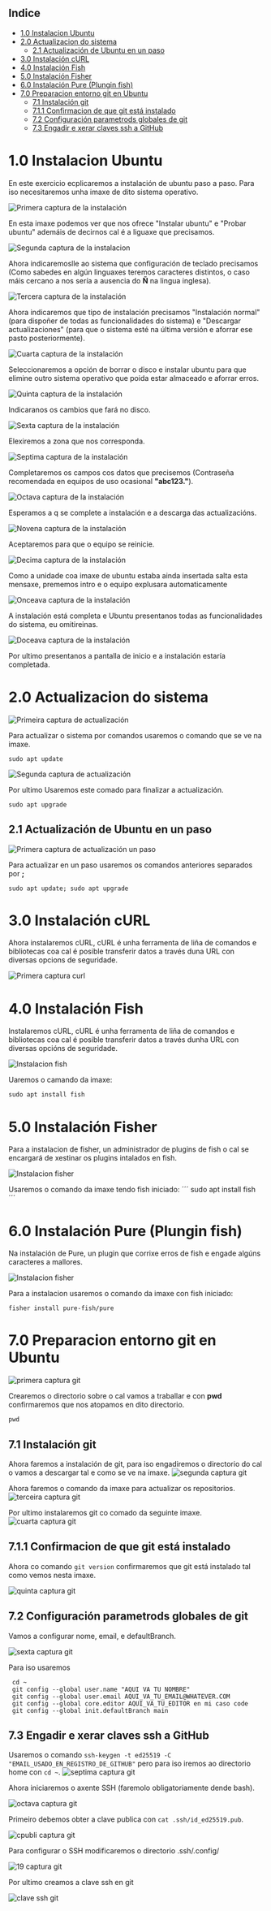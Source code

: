 ## Indice

- [1.0 Instalacion Ubuntu](#10-instalacion-ubuntu)
- [2.0 Actualizacion do sistema](#20-actualizacion-do-sistema)
  - [2.1 Actualización de Ubuntu en un paso](#21-actualización-de-ubuntu-en-un-paso)
- [3.0 Instalación cURL](#30-instalación-curl)
- [4.0 Instalación Fish](#40-instalación-fish)
- [5.0 Instalación Fisher](#50-instalación-fisher)
- [6.0 Instalación Pure (Plungin fish)](#60-instalación-pure-plungin-fish)
- [7.0 Preparacion entorno git en Ubuntu](#70-preparacion-entorno-git-en-ubuntu)
  - [7.1 Instalación git](#71-instalación-git)
  - [7.1.1 Confirmacion de que git está instalado](#711-confirmacion-de-que-git-está-instalado)
  - [7.2 Configuración parametrods globales de git](#72-configuración-parametrods-globales-de-git)
  - [7.3 Engadir e xerar claves ssh a GitHub](#73-engadir-e-xerar-claves-ssh-a-github)

# 1.0 Instalacion Ubuntu

En este exercicio ecplicaremos a instalación de ubuntu paso a paso. Para iso necesitaremos unha imaxe de dito sistema operativo.

![Primera captura de la instalación](./capturas%20ubuntu/Captura1.PNG)

En esta imaxe podemos ver que nos ofrece "Instalar ubuntu" e "Probar ubuntu" ademáis de decirnos cal é a liguaxe que precisamos.

![Segunda captura de la instalacion](./capturas%20ubuntu/Captura2.PNG)

Ahora indicaremoslle ao sistema que configuración de teclado precisamos (Como sabedes en algún linguaxes teremos caracteres distintos, o caso máis cercano a nos sería a ausencia do **Ñ** na lingua inglesa).

![Tercera captura de la instalación](./capturas%20ubuntu/Captura3.PNG)

Ahora indicaremos que tipo de instalación precisamos "Instalación normal" (para dispoñer de todas as funcionalidades do sistema) e "Descargar actualizaciones" (para que o sistema esté na última versión e aforrar ese pasto posteriormente).

![Cuarta captura de la instalación](./capturas%20ubuntu/Captura4.PNG)

Seleccionaremos a opción de borrar o disco e instalar ubuntu para que elimine outro sistema operativo que poida estar almaceado e aforrar erros.

![Quinta captura de la instalación](./capturas%20ubuntu/Captura5.PNG)

Indicaranos os cambios que fará no disco.

![Sexta captura de la instalación](./capturas%20ubuntu/Captura6.PNG)

Elexiremos a zona que nos corresponda.

![Septima captura de la instalación](./capturas%20ubuntu/Captura7.PNG)

Completaremos os campos cos datos que precisemos (Contraseña recomendada en equipos de uso ocasional **"abc123."**).

![Octava captura de la instalación](./capturas%20ubuntu/Captura8.PNG)

Esperamos a q se complete a instalación e a descarga das actualizacións.

![Novena captura de la instalación](./capturas%20ubuntu/Captura9.PNG)

Aceptaremos para que o equipo se reinicie.

![Decima captura de la instalación](./capturas%20ubuntu/Captura10.PNG)

Como a unidade coa imaxe de ubuntu estaba ainda insertada salta esta mensaxe, prememos intro e o equipo explusara automaticamente

![Onceava captura de la instalación](./capturas%20ubuntu/Captura11.PNG)

A instalación está completa e Ubuntu presentanos todas as funcionalidades do sistema, eu omitireinas.

![Doceava captura de la instalación](./capturas%20ubuntu/Captura12.PNG)

Por ultimo presentanos a pantalla de inicio e a instalación estaría completada.

# 2.0 Actualizacion do sistema

![Primeira captura de actualización](./capturas%20ubuntu/actualizar%20sistema%201.PNG)

Para actualizar o sistema por comandos usaremos o comando que se ve na imaxe.

```
sudo apt update
```

![Segunda captura de actualización](./capturas%20ubuntu/actualizacion%20sistema%202.PNG)

Por ultimo Usaremos este comado para finalizar a actualización.

```
sudo apt upgrade
```

## 2.1 Actualización de Ubuntu en un paso

![Primera captura de actualización un paso](./capturas%20ubuntu/actualizacion%20sistema%20en%20un%20paso.PNG)

Para actualizar en un paso usaremos os comandos anteriores separados por **;**

```
sudo apt update; sudo apt upgrade
```

# 3.0 Instalación cURL
Ahora instalaremos cURL, cURL é unha ferramenta de liña de comandos e bibliotecas coa cal é posible transferir datos a través duna URL con diversas opcions de seguridade.

![Primera captura curl](./capturas%20ubuntu/instalacion%20curl.PNG)


# 4.0 Instalación Fish

Instalaremos cURL, cURL é unha ferramenta de liña de comandos e bibliotecas coa cal é posible transferir datos a través dunha URL con diversas opcións de seguridade.

![Instalacion fish](./capturas%20ubuntu/fis%20install.PNG)

Uaremos o camando da imaxe:

```
sudo apt install fish
```

# 5.0 Instalación Fisher

Para a instalacion de fisher, un administrador de plugins de fish o cal se encargará de xestinar os plugins intalados en fish.

![Instalacion fisher](./capturas%20ubuntu/instalacion%20fisher.PNG)

Usaremos o comando da imaxe tendo fish iniciado:
´´´
sudo apt install fish
´´´

# 6.0 Instalación Pure (Plungin fish)

Na instalación de Pure, un plugin que corrixe erros de fish e engade algúns caracteres a mallores.

![Instalacion fisher](./capturas%20ubuntu/instalacion%20pure.PNG)

Para a instalacion usaremos o comando da imaxe con fish iniciado:

```
fisher install pure-fish/pure
```

# 7.0 Preparacion entorno git en Ubuntu

![primera captura git](./capturas%20git/Captura.PNG)

Crearemos o directorio sobre o cal vamos a traballar e con **pwd** confirmaremos que nos atopamos en dito directorio.
```
pwd
```
## 7.1 Instalación git
Ahora faremos a instalación de git, para iso engadiremos o directorio do cal o vamos a descargar tal e como se ve na imaxe.
![segunda captura git](./capturas%20git/Captura2.PNG)

Ahora faremos o comando da imaxe para actualizar os repositorios.
![terceira captura git](./capturas%20git/Captura3.PNG)

Por ultimo instalaremos git co comado da seguinte imaxe.
![cuarta captura git](./capturas%20git/Captura4.PNG)

## 7.1.1 Confirmacion de que git está instalado

Ahora co comando ```git version``` confirmaremos que git está instalado tal como vemos nesta imaxe.

![quinta captura git](./capturas%20git/Captura5.PNG)

## 7.2 Configuración parametrods globales de git

Vamos a configurar nome, email, e defaultBranch.

![sexta captura git](./capturas%20git/Captura6.PNG)

Para iso usaremos
```
 cd ~
 git config --global user.name "AQUI VA TU NOMBRE"
 git config --global user.email AQUI_VA_TU_EMAIL@WHATEVER.COM
 git config --global core.editor AQUI_VA_TU_EDITOR en mi caso code
 git config --global init.defaultBranch main
```
## 7.3 Engadir e xerar claves ssh a GitHub

Usaremos o comando ```ssh-keygen -t ed25519 -C "EMAIL_USADO_EN_REGISTRO_DE_GITHUB"``` pero para iso iremos ao directorio home con ```cd ~```.
![septima captura git](./capturas%20git/Captura7.PNG)

Ahora iniciaremos o axente SSH (faremolo obligatoriamente dende bash).

![octava captura git](./capturas%20git/Captura8.PNG)


Primeiro debemos obter a clave publica con ```cat .ssh/id_ed25519.pub```.

![cpubli captura git](./capturas%20git/cat.PNG)

Para configurar o SSH modificaremos o directorio .ssh/.config/

![19 captura git](./capturas%20git/clave%20publica.PNG)

Por ultimo creamos a clave ssh en git

![clave ssh git](./capturas%20git/Capturaq.PNG)

